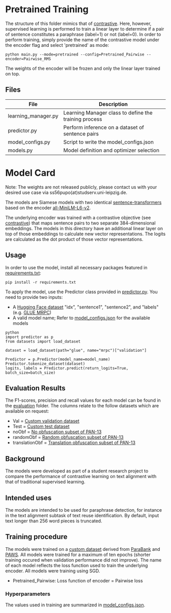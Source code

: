 # Pretrained Training
The structure of this folder mimics that of [contrastive](../contrastive). Here, however, supervised learning is performed to train a linear layer to determine if a pair of sentence constitutes a paraphrase (label=1) or not (label=0).
In order to perform training, simply provide the name of the contrastive model under the encoder flag and select 'pretrained' as mode:
```
python main.py --mode=pretrained --config=Pretrained_Pairwise --encoder=Pairwise_RMS
```
The weights of the encoder will be frozen and only the linear layer trained on top.


## Files
| File                | Description                                             |
|---------------------|---------------------------------------------------------|
| learning_manager.py | Learning Manager class to define the training process   |
| predictor.py        | Perform inference on a dataset of sentence pairs       |
| model\_configs.py   | Script to write the model\_configs.json                 |
| models.py           | Model definition and optimizer selection                |



# Model Card
Note: The weights are not released publicly, please contact us with your desired use case via ss56pupo(at)studserv.uni-leipzig.de.

The models are Siamese models with two identical [sentence-transformers](https://www.SBERT.net) 
based on the encoder [all-MiniLM-L6-v2](https://huggingface.co/sentence-transformers/all-MiniLM-L6-v2/blob/main/README.md).

The underlying encoder was trained with a contrastive objective (see [contrastive](../contrastive)) that maps sentence pairs to two separate 384-dimensional embeddings.
The models in this directory have an additional linear layer on top of those embeddings to calculate new vector representations.
The logits are calculated as the dot product of those vector representations.

## Usage
In order to use the model, install all necessary packages featured in [requirements.txt](../requirements.txt):
```
pip install -r requirements.txt
```
To apply the model, use the Predictor class provided in [predictor.py](./predictor.py).
You need to provide two inputs:
- A [Hugging Face dataset](https://huggingface.co/docs/datasets/index) "idx", "sentence1", "sentence2", and "labels" (e.g. [GLUE MRPC](https://huggingface.co/datasets/glue))
- A valid model name; Refer to [model_configs.json](./models/model_configs.json) for the available models

```
python
import predictor as p
from datasets import load_dataset

dataset = load_dataset(path="glue", name="mrpc")["validation"]

Predictor = p.Predictor(model_name=model_name)
Predictor.tokenize_dataset(dataset)
logits, labels = Predictor.predict(return_logits=True, batch_size=batch_size)
```

## Evaluation Results
The F1-scores, precision and recall values for each model can be found in the [evaluation](../evaluation) folder.
The columns relate to the follow datasets which are available on request:
- Val = [Custom validation dataset](https://huggingface.co/datasets/ContrastivePretrainingProject/contrastive_paraphrases)
- Test = [Custom test dataset](https://huggingface.co/datasets/ContrastivePretrainingProject/contrastive_paraphrases)
- noObf = [No obfuscation subset of PAN-13](https://huggingface.co/datasets/ContrastivePretrainingProject/pan_evaluation)
- randomObf = [Random obfuscation subset of PAN-13](https://huggingface.co/datasets/ContrastivePretrainingProject/pan_evaluation)
- translationObf = [Translation obfuscation subset of PAN-13](https://huggingface.co/datasets/ContrastivePretrainingProject/pan_evaluation)

## Background
The models were developed as part of a student research project to compare the performance of contrastive learning on text alignment with that of traditional supervised learning.

## Intended uses
The models are intended to be used for paraphrase detection, for instance in the text alignment subtask of text reuse identification.
By default, input text longer than 256 word pieces is truncated.

## Training procedure
The models were trained on a [custom dataset](https://huggingface.co/datasets/ContrastivePretrainingProject/contrastive_paraphrases) derived from [ParaBank](https://nlp.jhu.edu/parabank/) and [PAWS](https://arxiv.org/abs/1904.01130v1).
All models were trained for a maximum of ten epochs (shorter training occured when validation performance did not improve).
The name of each model reflects the loss function used to train the underlying encoder. All models were training using SGD.
- Pretrained_Pairwise: Loss function of encoder = Pairwise loss

### Hyperparameters
The values used in training are summarized in [model_configs.json](./models/model_configs.json).